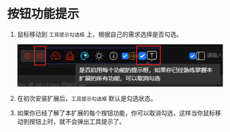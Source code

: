 # 按钮功能提示

1. 鼠标移动到 `工具提示勾选框` 上，根据自己的需求选择是否勾选。

   ![](../assets/images/Tooltip/tooltip.png)

2. 在初次安装扩展后，`工具提示勾选框` 默认是勾选状态。

3. 如果你已经了解了本扩展的每个按钮功能，你可以取消勾选，这样当你鼠标移动到按钮上时，就不会弹出工具提示了。